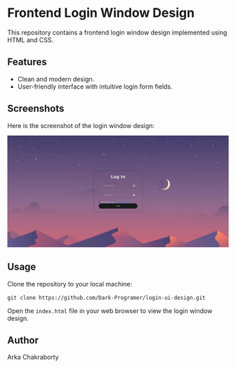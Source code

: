 <h1>Frontend Login Window Design</h1>

  <p>This repository contains a frontend login window design implemented using HTML and CSS.</p>

  <h2>Features</h2>

  <ul>
    <li>Clean and modern design.</li>
    <li>User-friendly interface with intuitive login form fields.</li>
  </ul>

  <h2>Screenshots</h2>

  <p>Here is the screenshot of the login window design:</p>
  <img src="design.png" alt="Login Window Design">

  <h2>Usage</h2>

  <p>Clone the repository to your local machine:</p>

  <pre><code>git clone https://github.com/Dark-Programer/login-ui-design.git</code></pre>

  <p>Open the <code>index.html</code> file in your web browser to view the login window design.</p>

  <h2>Author</h2>

  <p>Arka Chakraborty</p>
